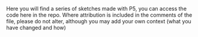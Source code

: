 Here you will find a series of sketches made with P5, you can access the code here in the repo.
Where attribution is included in the comments of the file, please do not alter, 
although you may add your own context (what you have changed and how)
